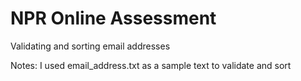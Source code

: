 # NPR Online Assessment
 Validating and sorting email addresses

Notes:
I used email_address.txt as a sample text to validate and sort
